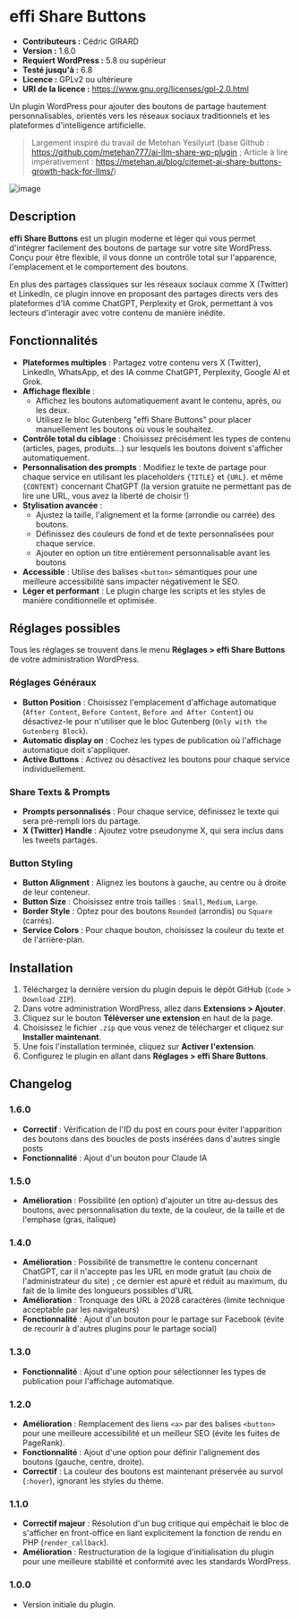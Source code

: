 # effi Share Buttons

* **Contributeurs :** Cédric GIRARD
* **Version :** 1.6.0
* **Requiert WordPress :** 5.8 ou supérieur
* **Testé jusqu'à :** 6.8
* **Licence :** GPLv2 ou ultérieure
* **URI de la licence :** https://www.gnu.org/licenses/gpl-2.0.html

Un plugin WordPress pour ajouter des boutons de partage hautement personnalisables, orientés vers les réseaux sociaux traditionnels et les plateformes d'intelligence artificielle.
> Largement inspiré du travail de Metehan Yesilyurt (base Github : https://github.com/metehan777/ai-llm-share-wp-plugin ; Article à lire impérativement : https://metehan.ai/blog/citemet-ai-share-buttons-growth-hack-for-llms/)

![image](https://github.com/user-attachments/assets/903c3afa-630b-44aa-bf86-a4d12b2f5704)


## Description

**effi Share Buttons** est un plugin moderne et léger qui vous permet d'intégrer facilement des boutons de partage sur votre site WordPress. Conçu pour être flexible, il vous donne un contrôle total sur l'apparence, l'emplacement et le comportement des boutons.

En plus des partages classiques sur les réseaux sociaux comme X (Twitter) et LinkedIn, ce plugin innove en proposant des partages directs vers des plateformes d'IA comme ChatGPT, Perplexity et Grok, permettant à vos lecteurs d'interagir avec votre contenu de manière inédite.



## Fonctionnalités

* **Plateformes multiples** : Partagez votre contenu vers X (Twitter), LinkedIn, WhatsApp, et des IA comme ChatGPT, Perplexity, Google AI et Grok.
* **Affichage flexible** :
    * Affichez les boutons automatiquement avant le contenu, après, ou les deux.
    * Utilisez le bloc Gutenberg "effi Share Buttons" pour placer manuellement les boutons où vous le souhaitez.
* **Contrôle total du ciblage** : Choisissez précisément les types de contenu (articles, pages, produits...) sur lesquels les boutons doivent s'afficher automatiquement.
* **Personnalisation des prompts** : Modifiez le texte de partage pour chaque service en utilisant les placeholders `{TITLE}` et `{URL}`. et même `{CONTENT}` concernant ChatGPT (la version gratuite ne permettant pas de lire une URL, vous avez la liberté de choisir !)
* **Stylisation avancée** :
    * Ajustez la taille, l'alignement et la forme (arrondie ou carrée) des boutons.
    * Définissez des couleurs de fond et de texte personnalisées pour chaque service.
    * Ajouter en option un titre entièrement personnalisable avant les boutons
* **Accessible** : Utilise des balises `<button>` sémantiques pour une meilleure accessibilité sans impacter négativement le SEO.
* **Léger et performant** : Le plugin charge les scripts et les styles de manière conditionnelle et optimisée.



## Réglages possibles

Tous les réglages se trouvent dans le menu **Réglages > effi Share Buttons** de votre administration WordPress.

### Réglages Généraux

* **Button Position** : Choisissez l'emplacement d'affichage automatique (`After Content`, `Before Content`, `Before and After Content`) ou désactivez-le pour n'utiliser que le bloc Gutenberg (`Only with the Gutenberg Block`).
* **Automatic display on** : Cochez les types de publication où l'affichage automatique doit s'appliquer.
* **Active Buttons** : Activez ou désactivez les boutons pour chaque service individuellement.

### Share Texts & Prompts

* **Prompts personnalisés** : Pour chaque service, définissez le texte qui sera pré-rempli lors du partage.
* **X (Twitter) Handle** : Ajoutez votre pseudonyme X, qui sera inclus dans les tweets partagés.

### Button Styling

* **Button Alignment** : Alignez les boutons à gauche, au centre ou à droite de leur conteneur.
* **Button Size** : Choisissez entre trois tailles : `Small`, `Medium`, `Large`.
* **Border Style** : Optez pour des boutons `Rounded` (arrondis) ou `Square` (carrés).
* **Service Colors** : Pour chaque bouton, choisissez la couleur du texte et de l'arrière-plan.



## Installation

1.  Téléchargez la dernière version du plugin depuis le dépôt GitHub (`Code` > `Download ZIP`).
2.  Dans votre administration WordPress, allez dans **Extensions > Ajouter**.
3.  Cliquez sur le bouton **Téléverser une extension** en haut de la page.
4.  Choisissez le fichier `.zip` que vous venez de télécharger et cliquez sur **Installer maintenant**.
5.  Une fois l'installation terminée, cliquez sur **Activer l'extension**.
6.  Configurez le plugin en allant dans **Réglages > effi Share Buttons**.



## Changelog

### 1.6.0

* **Correctif** : Vérification de l'ID du post en cours pour éviter l'apparition des boutons dans des boucles de posts insérées dans d'autres single posts
* **Fonctionnalité** : Ajout d'un bouton pour Claude IA

### 1.5.0

* **Amélioration** : Possibilité (en option) d'ajouter un titre au-dessus des boutons, avec personnalisation du texte, de la couleur, de la taille et de l'emphase (gras, italique)

### 1.4.0

* **Amélioration** : Possibilité de transmettre le contenu concernant ChatGPT, car il n'accepte pas les URL en mode gratuit (au choix de l'administrateur du site) ; ce dernier est apuré et réduit au maximum, du fait de la limite des longueurs possibles d'URL
* **Amélioration** : Tronquage des URL à 2028 caractères (limite technique acceptable par les navigateurs)
* **Fonctionnalité** : Ajout d'un bouton pour le partage sur Facebook (évite de recourir à d'autres plugins pour le partage social)

### 1.3.0

* **Fonctionnalité** : Ajout d'une option pour sélectionner les types de publication pour l'affichage automatique.

### 1.2.0

* **Amélioration** : Remplacement des liens `<a>` par des balises `<button>` pour une meilleure accessibilité et un meilleur SEO (évite les fuites de PageRank).
* **Fonctionnalité** : Ajout d'une option pour définir l'alignement des boutons (gauche, centre, droite).
* **Correctif** : La couleur des boutons est maintenant préservée au survol (`:hover`), ignorant les styles du thème.

### 1.1.0

* **Correctif majeur** : Résolution d'un bug critique qui empêchait le bloc de s'afficher en front-office en liant explicitement la fonction de rendu en PHP (`render_callback`).
* **Amélioration** : Restructuration de la logique d'initialisation du plugin pour une meilleure stabilité et conformité avec les standards WordPress.

### 1.0.0

* Version initiale du plugin.

